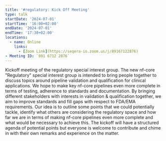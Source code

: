 ```yaml
---
title: '#regulatory: Kick Off Meeting'
type: talk
startDate: '2024-07-01'
startTime: '16:00+02:00'
endDate: '2024-07-01'
endTime: '17:30+02:00'
locations:
  - name: Online
    links:
      - [Zoom Link](https://seqera-io.zoom.us/j/89167122876)
- Meeting ID: `891 6712 2876`
---
```


Kickoff meeting of the regulatory special interest group. The new nf-core "Regulatory" special interest group is intended to bring people together to discuss topics around pipeline validation and qualification for clinical applications. We hope to make key nf-core pipelines even more complete in terms of testing, adherence to standards and documentation. By bringing different stakeholders with interests in validation & qualification together, we aim to improve standards and fill gaps with respect to FDA/EMA requirements.
Our idea is to outline some points that we could potentially tackle, identify what others are considering the regulatory space and how far we are in terms of making nf-core pipelines even more complete and what would be necessary to achieve this. 
The kickoff will have a structured agenda of potential points but everyone is welcome to contribute and chime in with their own remarks and experience on the matter.
